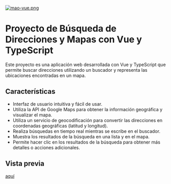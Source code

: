 [![mao-vue.png](https://i.postimg.cc/fTjbfqKG/mao-vue.png)](https://postimg.cc/fJyZwK1C)

# Proyecto de Búsqueda de Direcciones y Mapas con Vue y TypeScript

Este proyecto es una aplicación web desarrollada con Vue y TypeScript que permite buscar direcciones utilizando un buscador y representa las ubicaciones encontradas en un mapa.

## Características

- Interfaz de usuario intuitiva y fácil de usar.
- Utiliza la API de Google Maps para obtener la información geográfica y visualizar el mapa.
- Utiliza un servicio de geocodificación para convertir las direcciones en coordenadas geográficas (latitud y longitud).
- Realiza búsquedas en tiempo real mientras se escribe en el buscador.
- Muestra los resultados de la búsqueda en una lista y en el mapa.
- Permite hacer clic en los resultados de la búsqueda para obtener más detalles o acciones adicionales.

## Vista previa
[aquí](https://chipper-fox-031aa9.netlify.app/#/)
